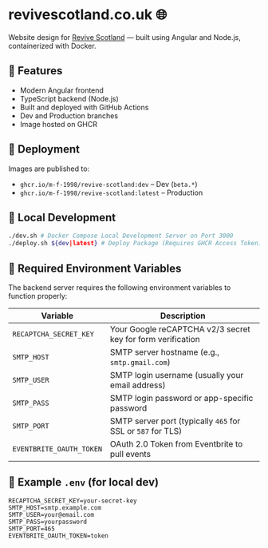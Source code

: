 # revivescotland.co.uk 🌐
Website design for [Revive Scotland](https://revivescotland.co.uk) — built using Angular and Node.js, containerized with Docker.

## 🌱 Features
- Modern Angular frontend
- TypeScript backend (Node.js)
- Built and deployed with GitHub Actions
- Dev and Production branches
- Image hosted on GHCR

## 🚀 Deployment

Images are published to:
- `ghcr.io/m-f-1998/revive-scotland:dev` – Dev (`beta.*`)
- `ghcr.io/m-f-1998/revive-scotland:latest` – Production

## 🐳 Local Development

```bash
./dev.sh # Docker Compose Local Development Server on Port 3000
./deploy.sh ${dev|latest} # Deploy Package (Requires GHCR Access Token)
```

## 🔧 Required Environment Variables

The backend server requires the following environment variables to function properly:

| Variable              | Description                         |
|-----------------------|-------------------------------------|
| `RECAPTCHA_SECRET_KEY` | Your Google reCAPTCHA v2/3 secret key for form verification |
| `SMTP_HOST`           | SMTP server hostname (e.g., `smtp.gmail.com`) |
| `SMTP_USER`           | SMTP login username (usually your email address) |
| `SMTP_PASS`           | SMTP login password or app-specific password |
| `SMTP_PORT`           | SMTP server port (typically `465` for SSL or `587` for TLS) |
| `EVENTBRITE_OAUTH_TOKEN` | OAuth 2.0 Token from Eventbrite to pull events |

## 📁 Example `.env` (for local dev)

```env
RECAPTCHA_SECRET_KEY=your-secret-key
SMTP_HOST=smtp.example.com
SMTP_USER=your@email.com
SMTP_PASS=yourpassword
SMTP_PORT=465
EVENTBRITE_OAUTH_TOKEN=token